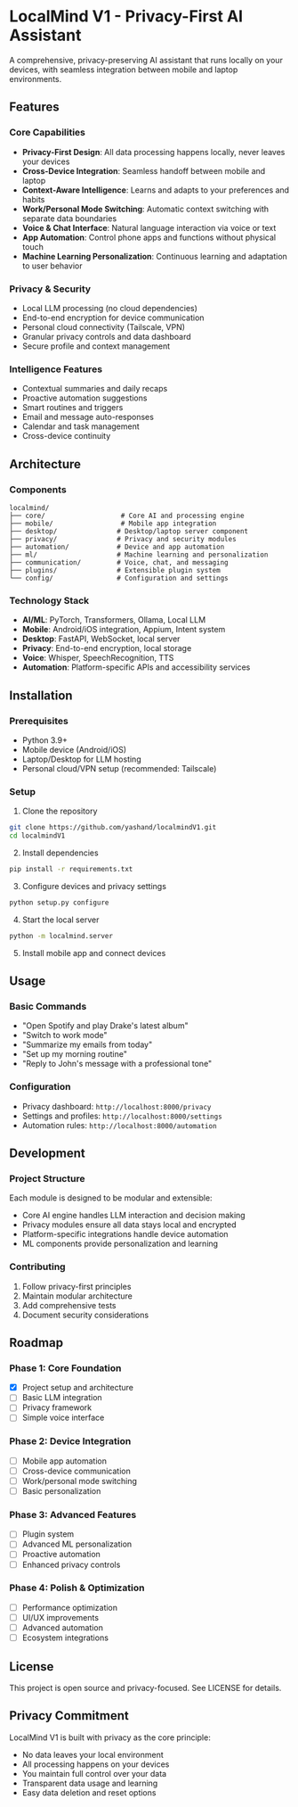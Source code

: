 # LocalMind V1 - Privacy-First AI Assistant

A comprehensive, privacy-preserving AI assistant that runs locally on your devices, with seamless integration between mobile and laptop environments.

## Features

### Core Capabilities
- **Privacy-First Design**: All data processing happens locally, never leaves your devices
- **Cross-Device Integration**: Seamless handoff between mobile and laptop
- **Context-Aware Intelligence**: Learns and adapts to your preferences and habits
- **Work/Personal Mode Switching**: Automatic context switching with separate data boundaries
- **Voice & Chat Interface**: Natural language interaction via voice or text
- **App Automation**: Control phone apps and functions without physical touch
- **Machine Learning Personalization**: Continuous learning and adaptation to user behavior

### Privacy & Security
- Local LLM processing (no cloud dependencies)
- End-to-end encryption for device communication
- Personal cloud connectivity (Tailscale, VPN)
- Granular privacy controls and data dashboard
- Secure profile and context management

### Intelligence Features
- Contextual summaries and daily recaps
- Proactive automation suggestions
- Smart routines and triggers
- Email and message auto-responses
- Calendar and task management
- Cross-device continuity

## Architecture

### Components
```
localmind/
├── core/                   # Core AI and processing engine
├── mobile/                 # Mobile app integration
├── desktop/               # Desktop/laptop server component
├── privacy/               # Privacy and security modules
├── automation/            # Device and app automation
├── ml/                    # Machine learning and personalization
├── communication/         # Voice, chat, and messaging
├── plugins/               # Extensible plugin system
└── config/                # Configuration and settings
```

### Technology Stack
- **AI/ML**: PyTorch, Transformers, Ollama, Local LLM
- **Mobile**: Android/iOS integration, Appium, Intent system
- **Desktop**: FastAPI, WebSocket, local server
- **Privacy**: End-to-end encryption, local storage
- **Voice**: Whisper, SpeechRecognition, TTS
- **Automation**: Platform-specific APIs and accessibility services

## Installation

### Prerequisites
- Python 3.9+
- Mobile device (Android/iOS)
- Laptop/Desktop for LLM hosting
- Personal cloud/VPN setup (recommended: Tailscale)

### Setup
1. Clone the repository
```bash
git clone https://github.com/yashand/localmindV1.git
cd localmindV1
```

2. Install dependencies
```bash
pip install -r requirements.txt
```

3. Configure devices and privacy settings
```bash
python setup.py configure
```

4. Start the local server
```bash
python -m localmind.server
```

5. Install mobile app and connect devices

## Usage

### Basic Commands
- "Open Spotify and play Drake's latest album"
- "Switch to work mode"
- "Summarize my emails from today"
- "Set up my morning routine"
- "Reply to John's message with a professional tone"

### Configuration
- Privacy dashboard: `http://localhost:8000/privacy`
- Settings and profiles: `http://localhost:8000/settings`
- Automation rules: `http://localhost:8000/automation`

## Development

### Project Structure
Each module is designed to be modular and extensible:
- Core AI engine handles LLM interaction and decision making
- Privacy modules ensure all data stays local and encrypted
- Platform-specific integrations handle device automation
- ML components provide personalization and learning

### Contributing
1. Follow privacy-first principles
2. Maintain modular architecture
3. Add comprehensive tests
4. Document security considerations

## Roadmap

### Phase 1: Core Foundation
- [x] Project setup and architecture
- [ ] Basic LLM integration
- [ ] Privacy framework
- [ ] Simple voice interface

### Phase 2: Device Integration
- [ ] Mobile app automation
- [ ] Cross-device communication
- [ ] Work/personal mode switching
- [ ] Basic personalization

### Phase 3: Advanced Features
- [ ] Plugin system
- [ ] Advanced ML personalization
- [ ] Proactive automation
- [ ] Enhanced privacy controls

### Phase 4: Polish & Optimization
- [ ] Performance optimization
- [ ] UI/UX improvements
- [ ] Advanced automation
- [ ] Ecosystem integrations

## License

This project is open source and privacy-focused. See LICENSE for details.

## Privacy Commitment

LocalMind V1 is built with privacy as the core principle:
- No data leaves your local environment
- All processing happens on your devices
- You maintain full control over your data
- Transparent data usage and learning
- Easy data deletion and reset options